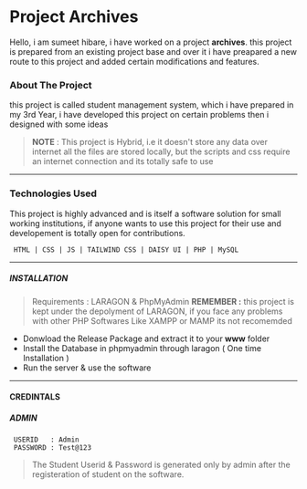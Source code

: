 # Project Archives

Hello, i am sumeet hibare, i have worked on a project  **archives**. this project is prepared from an existing project base and over it i have preapared a new route to this project and added certain modifications and features.

### About The Project

this project is called student management system, which i have prepared in my 3rd Year, i have developed this project on certain problems then i designed with some ideas 

>**NOTE** : This project is Hybrid, i.e it doesn't store any data over internet all  the files are stored locally, but the scripts and css require an internet connection and its totally safe to use 
****
### Technologies Used

This project is highly advanced and is itself a software solution for small working institutions, if anyone wants to use this project for their use and developement is totally open for contributions.

     HTML | CSS | JS | TAILWIND CSS | DAISY UI | PHP | MySQL

****
 ##### INSTALLATION 

>Requirements : LARAGON & PhpMyAdmin
**REMEMBER :** this project is kept under the depolyment of LARAGON, if you face any problems with other PHP Softwares Like XAMPP or MAMP its not recomemded 

-  Donwload the Release Package and extract it to your **www** folder
- Install the Database in phpmyadmin through laragon ( One time Installation )
- Run the server & use the software

****

#### CREDINTALS 
##### ADMIN
     USERID   : Admin
     PASSWORD : Test@123
     
> The Student Userid & Password is generated only by admin after the registeration of student on the software.


